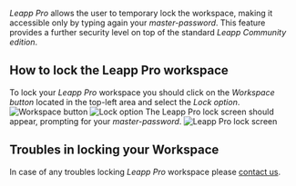 _Leapp Pro_ allows the user to temporary lock the workspace, making it accessible only by typing again your _master-password_. 
This feature provides a further security level on top of the standard _Leapp Community edition_.

## How to lock the Leapp Pro workspace

To lock your _Leapp Pro_ workspace you should click on the _Workspace button_ located in the top-left area and select the _Lock option_.
![Workspace button](../../../images/leapp-pro/pro-workspace-button.png?style=img 'Workspace button')
![Lock option](../../../images/leapp-pro/pro-workspace-lock-option.png?style=center-img 'Lock option')
The Leapp Pro lock screen should appear, prompting for your _master-password_.
![Leapp Pro lock screen](../../../images/leapp-pro/lock-screen.png?style=center-img 'Leapp Pro lock screen')

## Troubles in locking your Workspace

In case of any troubles locking _Leapp Pro_ workspace please [contact us](https://www.leapp.cloud/contacts).
